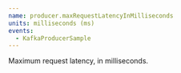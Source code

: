 ```yaml
---
name: producer.maxRequestLatencyInMilliseconds
units: milliseconds (ms)
events:
  - KafkaProducerSample
---
```


Maximum request latency, in milliseconds.